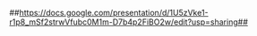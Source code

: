 ##https://docs.google.com/presentation/d/1U5zVke1-r1p8_mSf2strwVfubc0M1m-D7b4p2FiBO2w/edit?usp=sharing##
